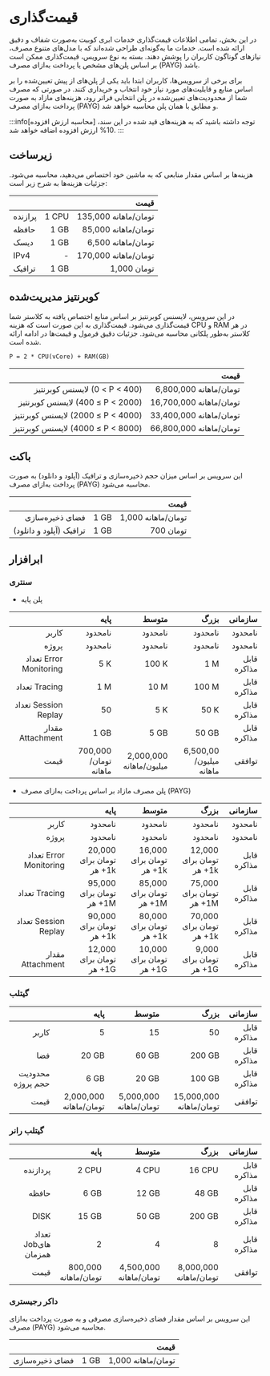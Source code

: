 # قیمت‌گذاری

در این بخش، تمامی اطلاعات قیمت‌گذاری خدمات ابری کوبیت به‌صورت شفاف و دقیق ارائه شده است. خدمات ما به‌گونه‌ای طراحی شده‌اند که با مدل‌های متنوع مصرف، نیازهای گوناگون کاربران را پوشش دهند. بسته به نوع سرویس، قیمت‌گذاری ممکن است بر اساس پلن‌های مشخص یا پرداخت به‌ازای مصرف (PAYG) باشد.

برای برخی از سرویس‌ها، کاربران ابتدا باید یکی از پلن‌های از پیش تعیین‌شده را بر اساس منابع و قابلیت‌های مورد نیاز خود انتخاب و خریداری کنند. در صورتی که مصرف شما از محدودیت‌های تعیین‌شده در پلن انتخابی فراتر رود، هزینه‌های مازاد به ‌صورت پرداخت به‌ازای مصرف (PAYG) و مطابق با همان پلن محاسبه خواهد شد.

:::info[محاسبه ارزش افزوده]
توجه داشته باشید که به هزینه‌های قید شده در این سند، 10% ارزش افزوده اضافه خواهد شد.
:::

## زیرساخت

هزینه‌ها بر اساس مقدار منابعی که به ماشین خود اختصاص می‌دهید، محاسبه می‌شود. جزئیات هزینه‌ها به شرح زیر است:

|         |        |                 قیمت |
| ------- | -----: | -------------------: |
| پرازنده | ‎1 CPU | 135,000 تومان/ماهانه |
| حافظه   |  ‎1 GB |  85,000 تومان/ماهانه |
| دیسک    |  ‎1 GB |   6,500 تومان/ماهانه |
| IPv4    |      - | 170,000 تومان/ماهانه |
| ترافیک  |  ‎1 GB |          1,000 تومان |

## کوبرنتیز مدیریت‌شده

در این سرویس، لایسنس کوبرنتیز بر اساس منابع اختصاص یافته به کلاستر شما قیمت‌گذاری می‌شود. قیمت‌گذاری به این صورت است که هزینه CPU و RAM در هر کلاستر به‌طور پلکانی محاسبه می‌شود. جزئیات دقیق فرمول و قیمت‌ها در ادامه ارائه شده است.

    P = 2 * CPU(vCore) + RAM(GB)

|                                    |                    قیمت |
| ---------------------------------: | ----------------------: |
|     لایسنس کوبرنتیز ‎(0 < P < 400) |  6,800,000 تومان/ماهانه |
|  لایسنس کوبرنتیز ‎(400 ≤ P < 2000) | 16,700,000 تومان/ماهانه |
| لایسنس کوبرنتیز ‎(2000 ≤ P < 4000) | 33,400,000 تومان/ماهانه |
| لایسنس کوبرنتیز ‎(4000 ≤ P < 8000) | 66,800,000 تومان/ماهانه |

## باکت

این سرویس بر اساس میزان حجم ذخیره‌سازی و ترافیک (آپلود و دانلود) به صورت پرداخت به‌ازای مصرف (PAYG) محاسبه می‌شود.

|                         |       |               قیمت |
| ----------------------: | ----- | -----------------: |
|         فضای ذخیره‌سازی | ‎1 GB | 1,000 تومان/ماهانه |
| ترافیک (آپلود و دانلود) | ‎1 GB |          700 تومان |

## ابرافزار

### سنتری

- پلن پایه

|                        |                 پایه |                   متوسط |                   بزرگ |     سازمانی |
| ---------------------: | -------------------: | ----------------------: | ---------------------: | ----------: |
|                  کاربر |              نامحدود |                 نامحدود |                نامحدود |     نامحدود |
|                  پروژه |              نامحدود |                 نامحدود |                نامحدود |     نامحدود |
| تعداد Error Monitoring |                 ‎5 K |                  ‎100 K |                   ‎1 M | قابل مذاکره |
|          تعداد Tracing |                 ‎1 M |                   ‎10 M |                 ‎100 M | قابل مذاکره |
|   تعداد Session Replay |                   50 |                    ‎5 K |                  ‎50 K | قابل مذاکره |
|       مقدار Attachment |                ‎1 GB |                   ‎5 GB |                 ‎50 GB | قابل مذاکره |
|                   قیمت | 700,000 تومان/ماهانه | 2,000,000 میلیون/ماهانه | 6,500,00 میلیون/ماهانه |      توافقی |

- پلن مصرف مازاد بر اساس پرداخت به‌ازای مصرف (PAYG)

|                        |                      پایه |                     متوسط |                      بزرگ |     سازمانی |
| ---------------------: | ------------------------: | ------------------------: | ------------------------: | ----------: |
|                  کاربر |                   نامحدود |                   نامحدود |                   نامحدود |     نامحدود |
|                  پروژه |                   نامحدود |                   نامحدود |                   نامحدود |     نامحدود |
| تعداد Error Monitoring | 20,000 تومان برای هر ‎+1k | 16,000 تومان برای هر ‎+1k | 12,000 تومان برای هر ‎+1k | قابل مذاکره |
|          تعداد Tracing | 95,000 تومان برای هر ‎+1M | 85,000 تومان برای هر ‎+1M | 75,000 تومان برای هر ‎+1M | قابل مذاکره |
|   تعداد Session Replay | 90,000 تومان برای هر ‎+1k | 80,000 تومان برای هر ‎+1k | 70,000 تومان برای هر ‎+1k | قابل مذاکره |
|       مقدار Attachment | 12,000 تومان برای هر ‎+1G | 10,000 تومان برای هر ‎+1G |  9,000 تومان برای هر ‎+1G | قابل مذاکره |

### گیتلب

|                   |                   پایه |                  متوسط |                    بزرگ |     سازمانی |
| ----------------: | ---------------------: | ---------------------: | ----------------------: | ----------: |
|             کاربر |                      5 |                     15 |                      50 | قابل مذاکره |
|               فضا |                 ‎20 GB |                 ‎60 GB |                 ‎200 GB | قابل مذاکره |
| محدودیت حجم پروژه |                  ‎6 GB |                 ‎20 GB |                 ‎100 GB | قابل مذاکره |
|              قیمت | 2,000,000 تومان/ماهانه | 5,000,000 تومان/ماهانه | 15,000,000 تومان/ماهانه |      توافقی |

### گیتلب رانر

|                     |                 پایه |                  متوسط |                   بزرگ |     سازمانی |
| ------------------: | -------------------: | ---------------------: | ---------------------: | ----------: |
|            پردازنده |               ‎2 CPU |                 ‎4 CPU |                ‎16 CPU | قابل مذاکره |
|               حافظه |                ‎6 GB |                 ‎12 GB |                 ‎48 GB | قابل مذاکره |
|                DISK |               ‎15 GB |                 ‎50 GB |                ‎200 GB | قابل مذاکره |
| تعداد Jobهای همزمان |                    2 |                      4 |                      8 | قابل مذاکره |
|                قیمت | 800,000 تومان/ماهانه | 4,500,000 تومان/ماهانه | 8,000,000 تومان/ماهانه |      توافقی |

### داکر رجیستری

این سرویس بر اساس مقدار فضای ذخیره‌سازی مصرفی و به صورت پرداخت به‌ازای مصرف (PAYG) محاسبه می‌شود.

|                 |       |               قیمت |
| --------------: | ----- | -----------------: |
| فضای ذخیره‌سازی | ‎1 GB | 1,000 تومان/ماهانه |
